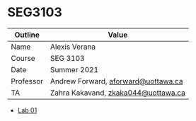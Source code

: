 # SEG3103

| Outline | Value |
| --- | --- |
| Name | Alexis Verana |
| Course | SEG 3103 |
| Date | Summer 2021 |
| Professor | Andrew Forward, aforward@uottawa.ca |
| TA | Zahra Kakavand, zkaka044@uottawa.ca |

<ul>
  <li><a href="https://github.com/sixela413/seg3103_playground/blob/main/lab01/README.md">Lab 01</a></li>
  </ul>
